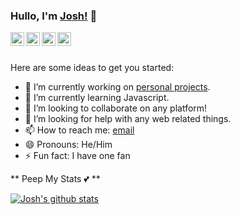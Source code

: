 ### Hullo, I'm [Josh!](https://joshbouy.github.io/) 👋


<a href="https://twitter.com/jbaylasy">
  <img align="left" alt="Josh's Twitter" width="22px" src="https://cdn.jsdelivr.net/npm/simple-icons@v3/icons/twitter.svg" />
</a>

<a href="https://www.linkedin.com/in/joshua-baylasy-784830183/">
  <img align="left" alt="Josh's Linkdein" width="22px" src="https://cdn.jsdelivr.net/npm/simple-icons@v3/icons/linkedin.svg" />
</a>

<a href="https://github.com/joshbouy">
  <img align="left" alt="Josh's Github" width="22px" src="https://cdn.jsdelivr.net/npm/simple-icons@v3/icons/github.svg" />
</a>

<a href="https://instagram.com/hiimjosh_/">
  <img align="left" alt="Josh's Instagram" width="22px" src="https://cdn.jsdelivr.net/npm/simple-icons@v3/icons/instagram.svg" />
</a>



<br/>
<br/>

Here are some ideas to get you started:

- 🔭 I’m currently working on [personal projects](https://github.com/joshbouy).
- 🌱 I’m currently learning Javascript.
- 👯 I’m looking to collaborate on any platform!
- 🤔 I’m looking for help with any web related things.
- 📫 How to reach me: [email](mailto:jbaylasy@hotmail.com) 
- 😄 Pronouns: He/Him
- ⚡ Fun fact: I have one fan

** Peep My Stats 💕 ** 

<a href="https://github.com/joshbouy">
 <img align="center" src="https://github-readme-stats.vercel.app/api?username=joshbouy&show_icons=true&theme=dark&line_height=27" alt="Josh's github stats"/>
</a>

